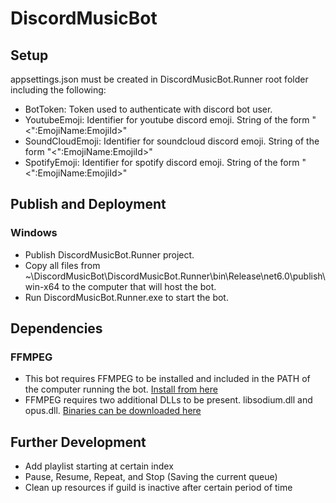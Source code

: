 # DiscordMusicBot

## Setup
appsettings.json must be created in DiscordMusicBot.Runner root folder including the following:
- BotToken: Token used to authenticate with discord bot user.
- YoutubeEmoji: Identifier for youtube discord emoji. String of the form "<":EmojiName:EmojiId>"
- SoundCloudEmoji: Identifier for soundcloud discord emoji. String of the form "<":EmojiName:EmojiId>"
- SpotifyEmoji: Identifier for spotify discord emoji. String of the form "<":EmojiName:EmojiId>"

## Publish and Deployment
### Windows
- Publish DiscordMusicBot.Runner project.
- Copy all files from ~\DiscordMusicBot\DiscordMusicBot.Runner\bin\Release\net6.0\publish\win-x64 to the computer that will host the bot.
- Run DiscordMusicBot.Runner.exe to start the bot.

## Dependencies
### FFMPEG
- This bot requires FFMPEG to be installed and included in the PATH of the computer running the bot. [Install from here](https://ffmpeg.org/download.html)
- FFMPEG requires two additional DLLs to be present. libsodium.dll and opus.dll. [Binaries can be downloaded here](https://github.com/discord-net/Discord.Net/tree/dev/voice-natives)

## Further Development
- Add playlist starting at certain index
- Pause, Resume, Repeat, and Stop (Saving the current queue)
- Clean up resources if guild is inactive after certain period of time
